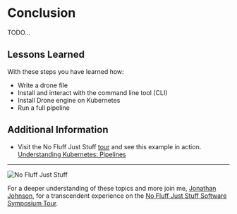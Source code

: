 # Conclusion #

TODO...

## Lessons Learned ##

With these steps you have learned how:

- Write a drone file
- Install and interact with the command line tool (CLI)
- Install Drone engine on Kubernetes
- Run a full pipeline

## Additional Information ##

* Visit the No Fluff Just Stuff [tour](https://nofluffjuststuff.com) and see this example in action. [Understanding Kubernetes: Pipelines](https://nofluffjuststuff.com/conference/boston/2019/03/session?id=43287)

------
![No Fluff Just Stuff](/javajon/courses/kubernetes-pipelines/drone/assets/nfjs.png "No Fluff Just Stuff")

For a deeper understanding of these topics and more join me, [Jonathan Johnson](https://www.linkedin.com/in/javajon/), for a transcendent experience on the [No Fluff Just Stuff Software Symposium Tour](https://nofluffjuststuff.com/home/main).